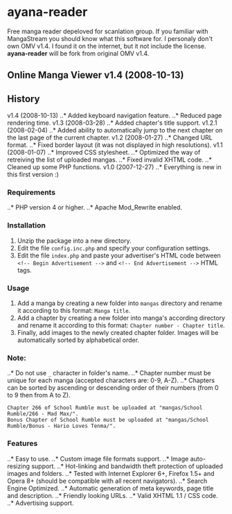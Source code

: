 ayana-reader
============

Free manga reader depeloved for scanlation group. If you familiar with MangaStream you should know what this software for. I personaly don't own OMV v1.4. I found it on the internet, but it not include the license. **ayana-reader** will be fork from original OMV v1.4.

## Online Manga Viewer v1.4 (2008-10-13)


History
-------
v1.4 (2008-10-13)
..* Added keyboard navigation feature.
..* Reduced page rendering time.
v1.3 (2008-03-28)
..* Added chapter's title support.
v1.2.1 (2008-02-04)
..* Added ability to automatically jump to the next chapter on the last page of the current chapter.
v1.2 (2008-01-27)
..* Changed URL format.
..* Fixed border layout (it was not displayed in high resolutions).
v1.1 (2008-01-07)
..* Improved CSS stylesheet.
..* Optimized the way of retreiving the list of uploaded mangas.
..* Fixed invalid XHTML code.
..* Cleaned up some PHP functions.
v1.0 (2007-12-27)
..* Everything is new in this first version :)


### Requirements
..* PHP version 4 or higher.
..* Apache Mod_Rewrite enabled.


### Installation
1. Unzip the package into a new directory.
2. Edit the file `config.inc.php` and specify your configuration settings.
3. Edit the file `index.php` and paste your advertiser's HTML code between
  `<!-- Begin Advertisement -->` and `<!-- End Advertisement -->` HTML tags.


### Usage
1. Add a manga by creating a new folder into `mangas` directory
   and rename it according to this format: `Manga title`.
2. Add a chapter by creating a new folder into manga's according directory
   and rename it according to this format: `Chapter number - Chapter title`.
3. Finally, add images to the newly created chapter folder. Images will be
   automatically sorted by alphabetical order.

### Note:
..* Do not use `_` character in folder's name.
..* Chapter number must be unique for each manga (accepted characters are: 0-9, A-Z).
..* Chapters can be sorted by ascending or descending order of their numbers (from 0 to 9 then from A to Z).

```Examples:
Chapter 266 of School Rumble must be uploaded at "mangas/School Rumble/266 - Mad Max/".
Bonus Chapter of School Rumble must be uploaded at "mangas/School Rumble/Bonus - Hario Loves Tenma/".
```

### Features
..* Easy to use.
..* Custom image file formats support.
..* Image auto-resizing support.
..* Hot-linking and bandwidth theft protection of uploaded images and folders.
..* Tested with Internet Explorer 6+, Firefox 1.5+ and Opera 8+
  (should be compatible with all recent navigators).
..* Search Engine Optimized.
	..* Automatic generation of meta keywords, page title and description.
	..* Friendly looking URLs.
	..* Valid XHTML 1.1 / CSS code.
..* Advertising support.
